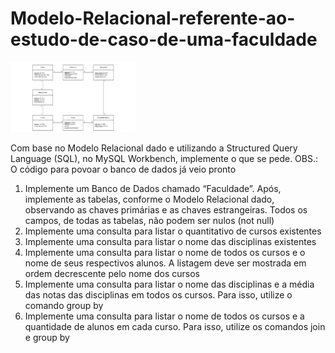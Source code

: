 # Modelo-Relacional-referente-ao-estudo-de-caso-de-uma-faculdade

 <img src="Faculdade.png" width="200" />

Com base no Modelo Relacional dado e utilizando a Structured Query Language (SQL), no MySQL Workbench, implemente o que se pede.
OBS.: O código para povoar o banco de dados já veio pronto

1. Implemente um Banco de Dados chamado “Faculdade”. Após, implemente as tabelas, conforme o Modelo Relacional dado, observando as chaves primárias e as chaves estrangeiras. Todos os campos, de todas as tabelas, não podem ser nulos (not null)
2. Implemente uma consulta para listar o quantitativo de cursos existentes
3. Implemente uma consulta para listar o nome das disciplinas existentes
4. Implemente uma consulta para listar o nome de todos os cursos e o nome de seus respectivos alunos. A listagem deve ser mostrada em ordem decrescente pelo nome dos cursos
5. Implemente uma consulta para listar o nome das disciplinas e a média das notas das disciplinas em todos os cursos. Para isso, utilize o comando group by
6. Implemente uma consulta para listar o nome de todos os cursos e a quantidade de alunos em cada curso. Para isso, utilize os comandos join e group by
